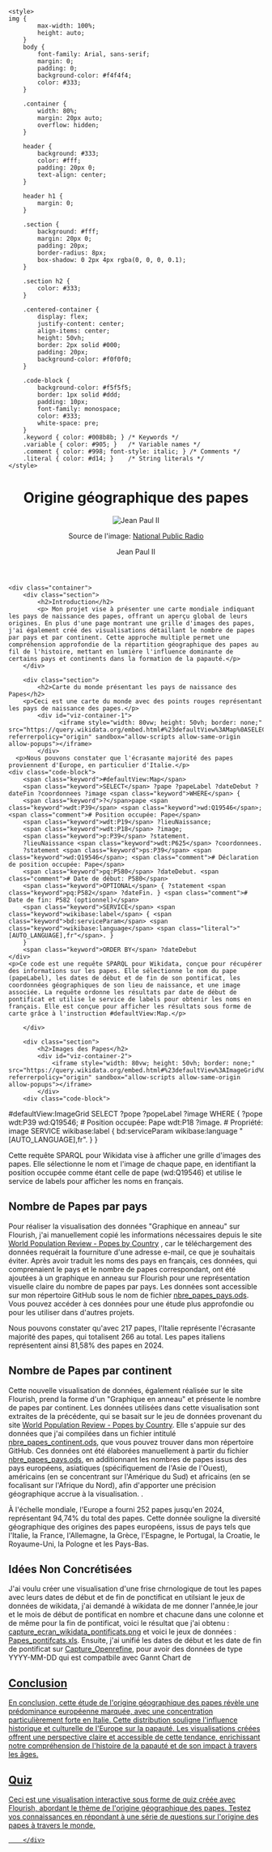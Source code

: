 <html>
<head>
    <title>Origine géographique des papes</title>
    
    <style>
	img {
            max-width: 100%;
            height: auto;
        }
        body {
            font-family: Arial, sans-serif;
            margin: 0;
            padding: 0;
            background-color: #f4f4f4;
            color: #333;
        }

        .container {
            width: 80%;
            margin: 20px auto;
            overflow: hidden;
        }

        header {
            background: #333;
            color: #fff;
            padding: 20px 0;
            text-align: center;
        }

        header h1 {
            margin: 0;
        }

        .section {
            background: #fff;
            margin: 20px 0;
            padding: 20px;
            border-radius: 8px;
            box-shadow: 0 2px 4px rgba(0, 0, 0, 0.1);
        }

        .section h2 {
            color: #333;
        }

        .centered-container {
            display: flex;
            justify-content: center;
            align-items: center;
            height: 50vh;
            border: 2px solid #000;
            padding: 20px;
            background-color: #f0f0f0;
        }

        .code-block {
            background-color: #f5f5f5;
            border: 1px solid #ddd;
            padding: 10px;
            font-family: monospace;
            color: #333;
            white-space: pre;
        }
        .keyword { color: #008b8b; } /* Keywords */
        .variable { color: #905; }   /* Variable names */
        .comment { color: #998; font-style: italic; } /* Comments */
        .literal { color: #d14; }    /* String literals */
    </style>
</head>

<body>
    <header>
        <h1>Origine géographique des papes</h1>
        <img src="https://media.npr.org/assets/img/2013/07/05/johnpaulii052way_custom-0e0891dcc3a65c7d8ee7bcf26caaf2033e908ca5-s1100-c50.jpg" alt="Jean Paul II">
        <p>Source de l'image: <a href="https://media.npr.org/assets/img/2013/07/05/johnpaulii052way_custom-0e0891dcc3a65c7d8ee7bcf26caaf2033e908ca5-s1100-c50.jpg">National Public Radio</a></p>
        <p>Jean Paul II</p>
    </header>

    <div class="container">
        <div class="section">
            <h2>Introduction</h2>
            <p> Mon projet vise à présenter une carte mondiale indiquant les pays de naissance des papes, offrant un aperçu global de leurs origines. En plus d'une page montrant une grille d'images des papes, j'ai également créé des visualisations détaillant le nombre de papes par pays et par continent. Cette approche multiple permet une compréhension approfondie de la répartition géographique des papes au fil de l'histoire, mettant en lumière l'influence dominante de certains pays et continents dans la formation de la papauté.</p>
        </div>

        <div class="section">
            <h2>Carte du monde présentant les pays de naissance des Papes</h2>
		<p>Ceci est une carte du monde avec des points rouges représentant les pays de naissance des papes.</p>
            <div id="viz-container-1">
                  <iframe style="width: 80vw; height: 50vh; border: none;" src="https://query.wikidata.org/embed.html#%23defaultView%3AMap%0ASELECT%20%3Fpape%20%3FpapeLabel%20%3FdateDebut%20%3FdateFin%20%3Fcoordonnees%20%3Fimage%20WHERE%20%7B%0A%20%20%3Fpape%20wdt%3AP39%20wd%3AQ19546%3B%20%23%20Position%20occup%C3%A9e%3A%20Pape%0A%20%20%20%20%20%20%20%20wdt%3AP19%20%3FlieuNaissance%3B%0A%20%20%20%20%20%20%20%20wdt%3AP18%20%3Fimage%3B%0A%20%20%20%20%20%20%20%20p%3AP39%20%3Fstatement.%0A%20%20%3FlieuNaissance%20wdt%3AP625%20%3Fcoordonnees.%0A%20%20%3Fstatement%20ps%3AP39%20wd%3AQ19546%3B%20%23%20D%C3%A9claration%20de%20position%20occup%C3%A9e%3A%20Pape%0A%20%20%20%20%20%20%20%20%20%20%20%20%20pq%3AP580%20%3FdateDebut.%20%23%20Date%20de%20d%C3%A9but%3A%20P580%0A%20%20OPTIONAL%20%7B%20%3Fstatement%20pq%3AP582%20%3FdateFin.%20%7D%20%23%20Date%20de%20fin%3A%20P582%20(optionnel)%0A%20%20SERVICE%20wikibase%3Alabel%20%7B%20bd%3AserviceParam%20wikibase%3Alanguage%20%22%5BAUTO_LANGUAGE%5D%2Cfr%22.%20%7D%0A%7D%0AORDER%20BY%20%3FdateDebut%0A%0A" referrerpolicy="origin" sandbox="allow-scripts allow-same-origin allow-popups"></iframe>
            </div>
	  <p>Nous pouvons constater que l'écrasante majorité des papes proviennent d'Europe, en particulier d'Italie.</p>
    <div class="code-block">
        <span class="keyword">#defaultView:Map</span>
        <span class="keyword">SELECT</span> ?pape ?papeLabel ?dateDebut ?dateFin ?coordonnees ?image <span class="keyword">WHERE</span> {
        <span class="keyword">?</span>pape <span class="keyword">wdt:P39</span> <span class="keyword">wd:Q19546</span>; <span class="comment"># Position occupée: Pape</span>
        <span class="keyword">wdt:P19</span> ?lieuNaissance;
        <span class="keyword">wdt:P18</span> ?image;
        <span class="keyword">p:P39</span> ?statement.
        ?lieuNaissance <span class="keyword">wdt:P625</span> ?coordonnees.
        ?statement <span class="keyword">ps:P39</span> <span class="keyword">wd:Q19546</span>; <span class="comment"># Déclaration de position occupée: Pape</span>
        <span class="keyword">pq:P580</span> ?dateDebut. <span class="comment"># Date de début: P580</span>
        <span class="keyword">OPTIONAL</span> { ?statement <span class="keyword">pq:P582</span> ?dateFin. } <span class="comment"># Date de fin: P582 (optionnel)</span>
        <span class="keyword">SERVICE</span> <span class="keyword">wikibase:label</span> { <span class="keyword">bd:serviceParam</span> <span class="keyword">wikibase:language</span> <span class="literal">"[AUTO_LANGUAGE],fr"</span>. }
        }
        <span class="keyword">ORDER BY</span> ?dateDebut
    </div>
    <p>Ce code est une requête SPARQL pour Wikidata, conçue pour récupérer des informations sur les papes. Elle sélectionne le nom du pape (papeLabel), les dates de début et de fin de son pontificat, les coordonnées géographiques de son lieu de naissance, et une image associée. La requête ordonne les résultats par date de début de pontificat et utilise le service de labels pour obtenir les noms en français. Elle est conçue pour afficher les résultats sous forme de carte grâce à l'instruction #defaultView:Map.</p>

        </div>

        <div class="section">
            <h2>Images des Papes</h2>
            <div id="viz-container-2">
                <iframe style="width: 80vw; height: 50vh; border: none;" src="https://query.wikidata.org/embed.html#%23defaultView%3AImageGrid%0ASELECT%20%3Fpope%20%3FpopeLabel%20%3Fimage%0AWHERE%20%7B%0A%20%20%3Fpope%20wdt%3AP39%20wd%3AQ19546%3B%20%23%20Position%20held%3A%20Pope%0A%20%20%20%20%20%20%20%20wdt%3AP18%20%3Fimage.%20%20%20%20%20%20%23%20Property%3A%20image%0A%20%20SERVICE%20wikibase%3Alabel%20%7B%20bd%3AserviceParam%20wikibase%3Alanguage%20%22%5BAUTO_LANGUAGE%5D%2Cfr%22.%20%7D%0A%7D" referrerpolicy="origin" sandbox="allow-scripts allow-same-origin allow-popups"></iframe>
            </div>
	    <div class="code-block">
<span class="keyword">#defaultView:ImageGrid</span>
<span class="keyword">SELECT</span> ?pope ?popeLabel ?image
<span class="keyword">WHERE</span> {
    <span class="keyword">?</span>pope <span class="keyword">wdt:P39</span> <span class="keyword">wd:Q19546</span>; <span class="comment"># Position occupée: Pape</span>
    <span class="keyword">wdt:P18</span> ?image. <span class="comment"># Propriété: image</span>
    <span class="keyword">SERVICE</span> <span class="keyword">wikibase:label</span> {
        <span class="keyword">bd:serviceParam</span> <span class="keyword">wikibase:language</span> <span class="literal">"[AUTO_LANGUAGE],fr"</span>.
    }
}
     </div>
     <p>Cette requête SPARQL pour Wikidata vise à afficher une grille d'images des papes. Elle sélectionne le nom et l'image de chaque pape, en identifiant la position occupée comme étant celle de pape (wd:Q19546) et utilise le service de labels pour afficher les noms en français.</p>
        </div>
	<div class="section">
            <h2>Nombre de Papes par pays</h2>
	    <p>Pour réaliser la visualisation des données "Graphique en anneau" sur Flourish, j'ai manuellement copié les informations nécessaires depuis le site <a href="https://worldpopulationreview.com/country-rankings/popes-by-country">World Population Review - Popes by Country</a> , car le téléchargement des données requérait la fourniture d'une adresse e-mail, ce que je souhaitais éviter. Après avoir traduit les noms des pays en français, ces données, qui comprenaient le pays et le nombre de papes correspondant, ont été ajoutées à un graphique en anneau sur Flourish pour une représentation visuelle claire du nombre de papes par pays. Les données sont accessible sur mon répertoire GitHub sous le nom de fichier <a href="https://github.com/fouadissa/M2_DEFI_2024_DataVisualisation/blob/main/nbre_papes_pays.ods">nbre_papes_pays.ods</a>. Vous pouvez accéder à ces données pour une étude plus approfondie ou pour les utiliser dans d'autres projets. </p>
<div id="viz-container-3">
                <div class="flourish-embed flourish-chart" data-src="visualisation/16636121"><script src="https://public.flourish.studio/resources/embed.js"></script></div>
            </div>
	    <p>Nous pouvons constater qu'avec 217 papes, l'Italie représente l'écrasante majorité des papes, qui totalisent 266 au total. Les papes italiens représentent ainsi 81,58% des papes en 2024.</p>
        </div>

 <div class="section">
            <h2>Nombre de Papes par continent</h2>
	    <p>Cette nouvelle visualisation de données, également réalisée sur le site Flourish, prend la forme d'un "Graphique en anneau" et présente le nombre de papes par continent. Les données utilisées dans cette visualisation sont extraites de la précédente, qui se basait sur le jeu de données provenant du site <a href="https://worldpopulationreview.com/country-rankings/popes-by-country">World Population Review - Popes by Country</a>. Elle s'appuie sur des données que j'ai compilées dans un fichier intitulé <a href="https://github.com/fouadissa/M2_DEFI_2024_DataVisualisation/blob/main/nbre_papes_continent.ods"> nbre_papes_continent.ods</a>, que vous pouvez trouver dans mon répertoire GitHub. Ces données ont été élaborées manuellement à partir du fichier <a href="https://github.com/fouadissa/M2_DEFI_2024_DataVisualisation/blob/main/nbre_papes_pays.ods"> nbre_papes_pays.ods</a>, en additionnant les nombres de papes issus des pays européens, asiatiques (spécifiquement de l'Asie de l'Ouest), américains (en se concentrant sur l'Amérique du Sud) et africains (en se focalisant sur l'Afrique du Nord), afin d'apporter une précision géographique accrue à la visualisation.
            . </p>
<div id="viz-container-4">
               <div class="flourish-embed flourish-chart" data-src="visualisation/16636788"><script src="https://public.flourish.studio/resources/embed.js"></script></div>
            </div>
	    <p>
À l'échelle mondiale, l'Europe a fourni 252 papes jusqu'en 2024, représentant 94,74% du total des papes. Cette donnée souligne la diversité géographique des origines des papes européens, issus de pays tels que l'Italie, la France, l'Allemagne, la Grèce, l'Espagne, le Portugal, la Croatie, le Royaume-Uni, la Pologne et les Pays-Bas.</p>
        </div>


 <div class="section">
            <h2>Idées Non Concrétisées</h2>
            <p>J'ai voulu créer une visualisation d'une frise chrnologique de tout les papes avec leurs dates de début et de fin de ponctificat en utilsiant le jeux de données de wikidata, j'ai demandé à wikidata de me donner l'année,le jour et le mois de début de pontificat en nombre et chacune dans une colonne et de même pour la fin de pontificat, voici le résultat que j'ai obtenu : <a href="https://github.com/fouadissa/M2_DEFI_2024_DataVisualisation/blob/main/capture_ecran_wikidata_pontificats.png">capture_ecran_wikidata_pontificats.png</a> et voici le jeux de données : <a href="https://github.com/fouadissa/M2_DEFI_2024_DataVisualisation/blob/main/Papes_pontifcats.xls">Papes_pontifcats.xls</a>. Ensuite, j'ai unifié les dates de début et les date de fin de pontificat sur <a href="https://github.com/fouadissa/M2_DEFI_2024_DataVisualisation/blob/main/fusion_colonne.png">Capture_Openrefine</a>, pour avoir des données de type YYYY-MM-DD qui est compatbile avec Gannt Chart de <a href="https://app.rawgraphs.io/>rawgraphs</a>.   </p>
        </div>
    </div>
        <div class="section">
            <h2>Conclusion</h2>
            <p>En conclusion, cette étude de l'origine géographique des papes révèle une prédominance européenne marquée, avec une concentration particulièrement forte en Italie. Cette distribution souligne l'influence historique et culturelle de l'Europe sur la papauté. Les visualisations créées offrent une perspective claire et accessible de cette tendance, enrichissant notre compréhension de l'histoire de la papauté et de son impact à travers les âges.</p>
        </div>
    
<div class="section">
            <h2>Quiz</h2>
	    <p>Ceci est une visualisation interactive sous forme de quiz créée avec Flourish, abordant le thème de l'origine géographique des papes. Testez vos connaissances en répondant à une série de questions sur l'origine des papes à travers le monde. </p>
<div id="viz-container-5">
                <div class="flourish-embed flourish-quiz" data-src="visualisation/16636627"><script src="https://public.flourish.studio/resources/embed.js"></script></div></div> 
            
	    
        </div>
</body>
</html>
